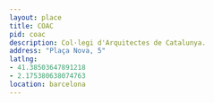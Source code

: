 ```yaml
---
layout: place
title: COAC
pid: coac
description: Col·legi d'Arquitectes de Catalunya.
address: "Plaça Nova, 5"
latlng:
- 41.38503647891218
- 2.175380638074763
location: barcelona
---
```

